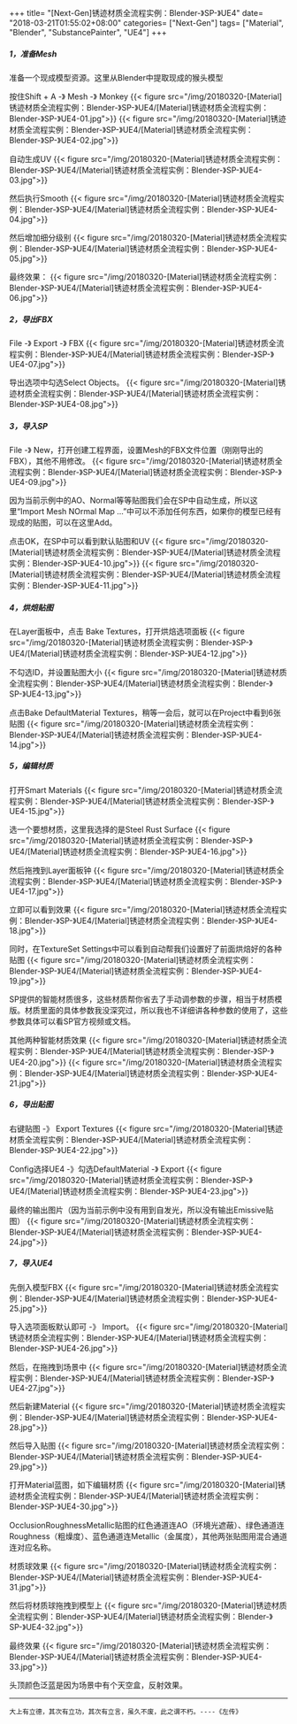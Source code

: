+++
title= "[Next-Gen]锈迹材质全流程实例：Blender-》SP-》UE4"
date= "2018-03-21T01:55:02+08:00"
categories= ["Next-Gen"]
tags= ["Material", "Blender", "SubstancePainter", "UE4"]
+++

##### 1，准备Mesh
准备一个现成模型资源。这里从Blender中提取现成的猴头模型

按住Shift + A -》 Mesh -》 Monkey
{{< figure src="/img/20180320-[Material]锈迹材质全流程实例：Blender-》SP-》UE4/[Material]锈迹材质全流程实例：Blender-》SP-》UE4-01.jpg">}}
{{< figure src="/img/20180320-[Material]锈迹材质全流程实例：Blender-》SP-》UE4/[Material]锈迹材质全流程实例：Blender-》SP-》UE4-02.jpg">}}

自动生成UV
{{< figure src="/img/20180320-[Material]锈迹材质全流程实例：Blender-》SP-》UE4/[Material]锈迹材质全流程实例：Blender-》SP-》UE4-03.jpg">}}

然后执行Smooth
{{< figure src="/img/20180320-[Material]锈迹材质全流程实例：Blender-》SP-》UE4/[Material]锈迹材质全流程实例：Blender-》SP-》UE4-04.jpg">}}

然后增加细分级别
{{< figure src="/img/20180320-[Material]锈迹材质全流程实例：Blender-》SP-》UE4/[Material]锈迹材质全流程实例：Blender-》SP-》UE4-05.jpg">}}

最终效果：
{{< figure src="/img/20180320-[Material]锈迹材质全流程实例：Blender-》SP-》UE4/[Material]锈迹材质全流程实例：Blender-》SP-》UE4-06.jpg">}}

##### 2，导出FBX
File -》 Export -》 FBX
{{< figure src="/img/20180320-[Material]锈迹材质全流程实例：Blender-》SP-》UE4/[Material]锈迹材质全流程实例：Blender-》SP-》UE4-07.jpg">}}

导出选项中勾选Select Objects。
{{< figure src="/img/20180320-[Material]锈迹材质全流程实例：Blender-》SP-》UE4/[Material]锈迹材质全流程实例：Blender-》SP-》UE4-08.jpg">}}

##### 3，导入SP
File -》 New，打开创建工程界面，设置Mesh的FBX文件位置（刚刚导出的FBX），其他不用修改。
{{< figure src="/img/20180320-[Material]锈迹材质全流程实例：Blender-》SP-》UE4/[Material]锈迹材质全流程实例：Blender-》SP-》UE4-09.jpg">}}

因为当前示例中的AO、Normal等等贴图我们会在SP中自动生成，所以这里“Import Mesh NOrmal Map ...”中可以不添加任何东西，如果你的模型已经有现成的贴图，可以在这里Add。

点击OK，在SP中可以看到默认贴图和UV
{{< figure src="/img/20180320-[Material]锈迹材质全流程实例：Blender-》SP-》UE4/[Material]锈迹材质全流程实例：Blender-》SP-》UE4-10.jpg">}}
{{< figure src="/img/20180320-[Material]锈迹材质全流程实例：Blender-》SP-》UE4/[Material]锈迹材质全流程实例：Blender-》SP-》UE4-11.jpg">}}

##### 4，烘焙贴图
在Layer面板中，点击 Bake Textures，打开烘焙选项面板
{{< figure src="/img/20180320-[Material]锈迹材质全流程实例：Blender-》SP-》UE4/[Material]锈迹材质全流程实例：Blender-》SP-》UE4-12.jpg">}}

不勾选ID，并设置贴图大小
{{< figure src="/img/20180320-[Material]锈迹材质全流程实例：Blender-》SP-》UE4/[Material]锈迹材质全流程实例：Blender-》SP-》UE4-13.jpg">}}

点击Bake DefaultMaterial Textures，稍等一会后，就可以在Project中看到6张贴图
{{< figure src="/img/20180320-[Material]锈迹材质全流程实例：Blender-》SP-》UE4/[Material]锈迹材质全流程实例：Blender-》SP-》UE4-14.jpg">}}

##### 5，编辑材质
打开Smart Materials
{{< figure src="/img/20180320-[Material]锈迹材质全流程实例：Blender-》SP-》UE4/[Material]锈迹材质全流程实例：Blender-》SP-》UE4-15.jpg">}}

选一个要想材质，这里我选择的是Steel Rust Surface
{{< figure src="/img/20180320-[Material]锈迹材质全流程实例：Blender-》SP-》UE4/[Material]锈迹材质全流程实例：Blender-》SP-》UE4-16.jpg">}}

然后拖拽到Layer面板钟
{{< figure src="/img/20180320-[Material]锈迹材质全流程实例：Blender-》SP-》UE4/[Material]锈迹材质全流程实例：Blender-》SP-》UE4-17.jpg">}}

立即可以看到效果
{{< figure src="/img/20180320-[Material]锈迹材质全流程实例：Blender-》SP-》UE4/[Material]锈迹材质全流程实例：Blender-》SP-》UE4-18.jpg">}}

同时，在TextureSet Settings中可以看到自动帮我们设置好了前面烘焙好的各种贴图
{{< figure src="/img/20180320-[Material]锈迹材质全流程实例：Blender-》SP-》UE4/[Material]锈迹材质全流程实例：Blender-》SP-》UE4-19.jpg">}}

SP提供的智能材质很多，这些材质帮你省去了手动调参数的步骤，相当于材质模版。材质里面的具体参数我没深究过，所以我也不详细讲各种参数的使用了，这些参数具体可以看SP官方视频或文档。


其他两种智能材质效果
{{< figure src="/img/20180320-[Material]锈迹材质全流程实例：Blender-》SP-》UE4/[Material]锈迹材质全流程实例：Blender-》SP-》UE4-20.jpg">}}
{{< figure src="/img/20180320-[Material]锈迹材质全流程实例：Blender-》SP-》UE4/[Material]锈迹材质全流程实例：Blender-》SP-》UE4-21.jpg">}}


##### 6，导出贴图
右键贴图 -》 Export Textures
{{< figure src="/img/20180320-[Material]锈迹材质全流程实例：Blender-》SP-》UE4/[Material]锈迹材质全流程实例：Blender-》SP-》UE4-22.jpg">}}

Config选择UE4 -》勾选DefaultMaterial -》 Export
{{< figure src="/img/20180320-[Material]锈迹材质全流程实例：Blender-》SP-》UE4/[Material]锈迹材质全流程实例：Blender-》SP-》UE4-23.jpg">}}

最终的输出图片（因为当前示例中没有用到自发光，所以没有输出Emissive贴图）
{{< figure src="/img/20180320-[Material]锈迹材质全流程实例：Blender-》SP-》UE4/[Material]锈迹材质全流程实例：Blender-》SP-》UE4-24.jpg">}}

##### 7，导入UE4
先倒入模型FBX
{{< figure src="/img/20180320-[Material]锈迹材质全流程实例：Blender-》SP-》UE4/[Material]锈迹材质全流程实例：Blender-》SP-》UE4-25.jpg">}}

导入选项面板默认即可 -》 Import。
{{< figure src="/img/20180320-[Material]锈迹材质全流程实例：Blender-》SP-》UE4/[Material]锈迹材质全流程实例：Blender-》SP-》UE4-26.jpg">}}

然后，在拖拽到场景中
{{< figure src="/img/20180320-[Material]锈迹材质全流程实例：Blender-》SP-》UE4/[Material]锈迹材质全流程实例：Blender-》SP-》UE4-27.jpg">}}

然后新建Material
{{< figure src="/img/20180320-[Material]锈迹材质全流程实例：Blender-》SP-》UE4/[Material]锈迹材质全流程实例：Blender-》SP-》UE4-28.jpg">}}

然后导入贴图
{{< figure src="/img/20180320-[Material]锈迹材质全流程实例：Blender-》SP-》UE4/[Material]锈迹材质全流程实例：Blender-》SP-》UE4-29.jpg">}}

打开Material蓝图，如下编辑材质
{{< figure src="/img/20180320-[Material]锈迹材质全流程实例：Blender-》SP-》UE4/[Material]锈迹材质全流程实例：Blender-》SP-》UE4-30.jpg">}}

OcclusionRoughnessMetallic贴图的红色通道连AO（环境光遮蔽）、绿色通道连Roughness（粗燥度）、蓝色通道连Metallic（金属度），其他两张贴图用混合通道连对应名称。


材质球效果
{{< figure src="/img/20180320-[Material]锈迹材质全流程实例：Blender-》SP-》UE4/[Material]锈迹材质全流程实例：Blender-》SP-》UE4-31.jpg">}}

然后将材质球拖拽到模型上
{{< figure src="/img/20180320-[Material]锈迹材质全流程实例：Blender-》SP-》UE4/[Material]锈迹材质全流程实例：Blender-》SP-》UE4-32.jpg">}}

最终效果
{{< figure src="/img/20180320-[Material]锈迹材质全流程实例：Blender-》SP-》UE4/[Material]锈迹材质全流程实例：Blender-》SP-》UE4-33.jpg">}}

头顶颜色泛蓝是因为场景中有个天空盒，反射效果。


***
`大上有立德，其次有立功，其次有立言，虽久不废，此之谓不朽。----《左传》`